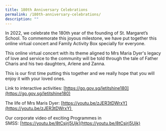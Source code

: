 ```yaml
---
title: 180th Anniversary Celebrations
permalink: /180th-anniversary-celebrations/
description: ""
---
```

In 2022, we celebrate the 180th year of the founding of St. Margaret’s School. To commemorate this joyous milestone, we have put together this online virtual concert and Family Activity Box specially for everyone. 

This online virtual concert with its theme aligned to Mrs Maria Dyer's legacy of love and service to the community will be told through the tale of Father Charis and his two daughters, Arlene and Zanna.

This is our first time putting this together and we really hope that you will enjoy it with your loved ones.

Link to interactive activities: [https://go.gov.sg/letitshine180](https://go.gov.sg/letitshine180)

The life of Mrs Maris Dyer: [https://youtu.be/zJER3tDWrxY](https://youtu.be/zJER3tDWrxY) 

Our corporate video of exciting Programmes in SMSS: [https://youtu.be/8tCsjrj5Ujk](https://youtu.be/8tCsjrj5Ujk)